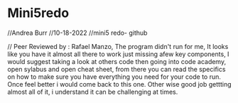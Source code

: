 # Mini5redo
//Andrea Burr
//10-18-2022
//mini5 redo- github


// Peer Reviewed by : Rafael Manzo, The program didn't run for me, It looks like you have it almost all there to work just missing afew key components, I would suggest taking a look at others code then going into code academy, open sylabus and open cheat sheet, from there you can read the specifics on how to make sure you have everything you need for your code to run. Once feel better i would come back to this one. Other wise good job gettting almost all of it, i understand it can be challenging at times.
